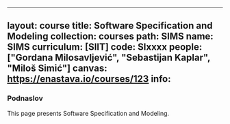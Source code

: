 
---
layout: course
title: Software Specification and Modeling
collection: courses
path: SIMS
name: SIMS
curriculum: [SIIT]
code: SIxxxx
people: ["Gordana Milosavljević", "Sebastijan Kaplar", "Miloš Simić"]
canvas: https://enastava.io/courses/123
info:
---


### Podnaslov

This page presents Software Specification and Modeling.
